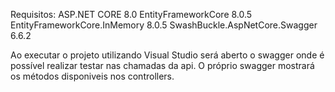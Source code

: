 Requisitos: ASP.NET CORE 8.0 
EntityFrameworkCore 8.0.5 
EntityFrameworkCore.InMemory 8.0.5 
SwashBuckle.AspNetCore.Swagger 6.6.2

Ao executar o projeto utilizando Visual Studio será aberto o swagger onde é possível realizar testar nas chamadas da api. O próprio swagger mostrará os métodos disponiveis nos controllers.
